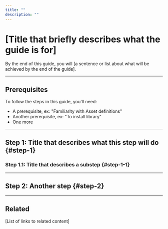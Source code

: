 ```yaml
---
title: ""
description: ""
---
```


# [Title that briefly describes what the guide is for]

<!-- This section is a brief introduction into the guide's topic. -->

By the end of this guide, you will [a sentence or list about what will be achieved by the end of the guide].

---

## Prerequisites

<!-- This section lists the prerequisites users must complete before they should/can proceed with the guide. -->

To follow the steps in this guide, you'll need:

- A prerequisite, ex: "Familiarity with Asset definitions"
- Another prerequisite, ex: "To install <this> library"
- One more

---

## Step 1: Title that describes what this step will do {#step-1}

<!-- 
For section / step heaings:

- Titles should describe an action, ex: "Generate a token"
- Don't use gerunds (-ing) in titles, as it can cause issues with translation + SEO 
- Each section heading should have an ID that includes the word 'step' and the number of the step, ex: {#step-1}
-->

### Step 1.1: Title that describes a substep {#step-1-1}

<!-- - If a step would benefit by being broken into smaller steps, follow this section's formatting
- Each substep should get an H3 and start with Step N., followed by the number of the substep -->

---

## Step 2: Another step {#step-2}

---

## Related

[List of links to related content]